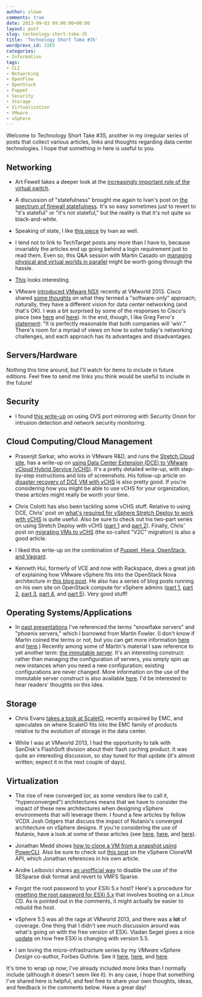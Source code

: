 ```yaml
---
author: slowe
comments: true
date: 2013-09-03 09:00:00+00:00
layout: post
slug: technology-short-take-35
title: 'Technology Short Take #35'
wordpress_id: 3265
categories:
- Information
tags:
- CLI
- Networking
- OpenFlow
- OpenStack
- Puppet
- Security
- Storage
- Virtualization
- VMware
- vSphere
---
```


Welcome to Technology Short Take #35, another in my irregular series of posts that collect various articles, links and thoughts regarding data center technologies. I hope that something in here is useful to you.

## Networking

* Art Fewell takes a deeper look at the [increasingly important role of the virtual switch](http://www.networkworld.com/community/blog/battle-hypervisor-switch-and-future-networking).

* A discussion of "statefulness" brought me again to Ivan's post on [the spectrum of firewall statefulness](http://blog.ipspace.net/2013/03/the-spectrum-of-firewall-statefulness.html). It's so easy sometimes just to revert to "it's stateful" or "it's not stateful," but the reality is that it's not quite so black-and-white.

* Speaking of state, I like [this piece](http://blog.ipspace.net/2013/08/50-shades-of-statefulness.html) by Ivan as well.

* I tend not to link to TechTarget posts any more than I have to, because invariably the articles end up going behind a login requirement just to read them. Even so, this Q&A session with Martin Casado on [managing physical and virtual worlds in parallel](http://searchsdn.techtarget.com/news/2240203033/Martin-Casado-QA-Managing-physical-and-virtual-worlds-in-parallel) might be worth going through the hassle.

* [This](https://leanpub.com/the-openflow-book) looks interesting.

* VMware [introduced VMware NSX](http://blogs.vmware.com/networkvirtualization/2013/08/vmware-nsx.html) recently at VMworld 2013. Cisco shared [some thoughts](http://blogs.cisco.com/datacenter/limitations-of-a-software-only-approach-to-data-center-networking/) on what they termed a "software-only" approach; naturally, they have a different vision for data center networking (and that's OK). I was a bit surprised by some of the responses to Cisco's piece (see [here](http://simonthibaudeau.org/NetworkLayers/?p=98) and [here](http://www.networkworld.com/community/blog/response-padma-warriors-limitations-software-only-approach-data-center-networking)). In the end, though, I like Greg Ferro's [statement](http://etherealmind.com/musing-on-the-vmware-versus-cisco-thing/): "It is perfectly reasonable that both companies will 'win'." There's room for a myriad of views on how to solve today's networking challenges, and each approach has its advantages and disadvantages.

## Servers/Hardware

Nothing this time around, but I'll watch for items to include in future editions. Feel free to send me links you think would be useful to include in the future!

## Security

* I found [this write-up](http://www.geekempire.com/2013/07/virtual-security-onion-via-ubuntu-kvm.html) on using OVS port mirroring with Security Onion for intrusion detection and network security monitoring.

## Cloud Computing/Cloud Management

* Prasenjit Sarkar, who works in VMware R&D, and runs the [Stretch Cloud site](http://stretch-cloud.info/), has a write-up on [using Data Center Extension (DCE) to VMware vCloud Hybrid Service (vCHS)](http://stretch-cloud.info/2013/08/data-center-extension-to-vmware-vcloud-hybrid-service-aka-vchs/). It's a pretty detailed write-up, with step-by-step instructions and lots of screenshots. His follow-up article on [disaster recovery of DCE VM with vCHS](http://stretch-cloud.info/2013/08/disaster-recovery-of-stretched-vm-dce-in-vcloud-hybrid-service-aka-vchs/) is also pretty good. If you're considering how you might be able to use vCHS for your organization, these articles might really be worth your time.

* Chris Colotti has also been tackling some vCHS stuff. Relative to using DCE, Chris' post on [what's required for vSphere Stretch Deploy to work with vCHS](http://www.chriscolotti.us/vmware/hybrid-cloud-vmware/whats-required-for-vsphere-stretch-deploy-to-work-with-vchs/) is quite useful. Also be sure to check out his two-part series on using Stretch Deploy with vCHS ([part 1](http://www.chriscolotti.us/vmware/vcloud/how-to-setup-vsphere-stretch-deploy-to-vcloud-hybrid-service-part-1/) and [part 2](http://www.chriscolotti.us/vmware/vcloud/how-to-setup-vsphere-stretch-deploy-to-vcloud-hybrid-service-part-2/)). Finally, Chris' post on [migrating VMs to vCHS](http://www.chriscolotti.us/vmware/hybrid-cloud-vmware/how-to-migrate-vsphere-machines-to-vcloud-hybrid-service/) (the so-called "V2C" migration) is also a good article.

* I liked this write-up on the combination of [Puppet, Hiera, OpenStack, and Vagrant](http://openstack.prov12n.com/puppet-openstack-hiera-with-vagrant/).

* Kenneth Hui, formerly of VCE and now with Rackspace, does a great job of explaining how VMware vSphere fits into the OpenStack Nova architecture in [this blog post](http://www.rackspace.com/blog/architecting-vmware-vsphere-for-openstack/). He also has a series of blog posts running on his own site on OpenStack compute for vSphere admins ([part 1](http://cloudarchitectmusings.com/2013/06/24/openstack-for-vmware-admins-nova-compute-with-vsphere-part-1/), [part 2](http://cloudarchitectmusings.com/2013/06/26/openstack-for-vmware-admins-nova-compute-with-vsphere-part-2/), [part 3](http://cloudarchitectmusings.com/2013/07/09/openstack-compute-for-vsphere-admins-part-3-ha-and-vm-migration/), [part 4](http://cloudarchitectmusings.com/2013/08/05/openstack-compute-for-vsphere-admins-part-4-overcommitment-in-nova-compute/), and [part 5](http://cloudarchitectmusings.com/2013/08/22/openstack-compute-for-vsphere-admins-part-5-designing-a-multi-hypervisor-cloud/)). Very good stuff!

## Operating Systems/Applications

* In [past presentations](https://speakerdeck.com/slowe/5-thoughts-on-staying-sharp-and-relevant-boston) I've referenced the terms "snowflake servers" and "phoenix servers," which I borrowed from Martin Fowler. (I don't know if Martin coined the terms or not, but you can get more information [here](http://martinfowler.com/bliki/SnowflakeServer.html) and [here](http://martinfowler.com/bliki/PhoenixServer.html).) Recently among some of Martin's material I saw reference to yet another term: [the immutable server](http://martinfowler.com/bliki/ImmutableServer.html). It's an interesting construct: rather than managing the configuration of servers, you simply spin up new instances when you need a new configuration; existing configurations are never changed. More information on the use of the immutable server construct is also available [here](http://www.thoughtworks.com/insights/blog/rethinking-building-cloud-part-4-immutable-servers). I'd be interested to hear readers' thoughts on this idea.

## Storage

* Chris Evans [takes a took at ScaleIO](http://architecting.it/2013/08/07/scaleio-emcs-new-baby/), recently acquired by EMC, and speculates on where ScaleIO fits into the EMC family of products relative to the evolution of storage in the data center.

* While I was at VMworld 2013, I had the opportunity to talk with SanDisk's FlashSoft division about their flash caching product. It was quite an interesting discussion, so stay tuned for that update (it's almost written; expect it in the next couple of days).

## Virtualization

* The rise of new converged (or, as some vendors like to call it, "hyperconverged") architectures means that we have to consider the impact of these new architectures when designing vSphere environments that will leverage them. I found a few articles by fellow VCDX Josh Odgers that discuss the impact of Nutanix's converged architecture on vSphere designs. If you're considering the use of Nutanix, have a look at some of these articles (see [here](http://www.joshodgers.com/2013/07/02/storage-drs-and-nutanix-to-use-or-not-to-use-that-is-the-question/), [here](http://www.joshodgers.com/2013/08/07/vmware-host-isolation-response-in-a-nutanix-environment-nosan/), and [here](http://www.joshodgers.com/2013/08/07/example-architectural-decision-host-isolation-response-for-a-nutanix-environment/)).

* Jonathan Medd shows [how to clone a VM from a snapshot using PowerCLI](http://www.jonathanmedd.net/2013/07/clone-a-vm-from-a-snapshot-using-powercli.html). Also be sure to check out [this post](http://www.vmdev.info/?p=202) on the vSphere CloneVM API, which Jonathan references in his own article.

* Andre Leibovici shares [an unofficial way](http://myvirtualcloud.net/?p=4745) to disable the use of the SESparse disk format and revert to VMFS Sparse.

* Forgot the root password to your ESXi 5.x host? Here's a procedure for [resetting the root password for ESXi 5.x](http://www.vdsyn.com/resetting-the-root-password-for-esxi-5-x/) that involves booting on a Linux CD. As is pointed out in the comments, it might actually be easier to rebuild the host.

* vSphere 5.5 was all the rage at VMworld 2013, and there was a **lot** of coverage. One thing that I didn't see much discussion around was what's going on with the free version of ESXi. Vladan Seget gives a nice [update](http://www.vladan.fr/esxi-5-5-free-version-details/) on how free ESXi is changing with version 5.5.

* I am loving the micro-infrastructure series by my _VMware vSphere Design_ co-author, Forbes Guthrie. See it [here](http://www.vreference.com/2013/08/21/micro-infrastructure-server-with-openwrt-part-1/), [here](http://www.vreference.com/2013/08/22/micro-infrastructure-server-with-openwrt-part-2/), and [here](http://www.vreference.com/2013/08/23/micro-infrastructure-server-with-openwrt-part-3/).

It's time to wrap up now; I've already included more links than I normally include (although it doesn't seem like it). In any case, I hope that something I've shared here is helpful, and feel free to share your own thoughts, ideas, and feedback in the comments below. Have a great day!
